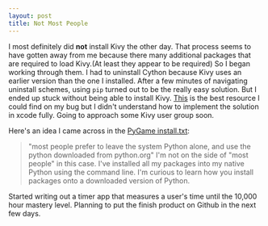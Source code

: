 ```yaml
---
layout: post
title: Not Most People
---
```


I most definitely did **not** install Kivy the other day. That process seems to have gotten away from me because there many additional packages that are required to load Kivy.(At least they appear to be required) So I began working through them. I had to uninstall Cython because Kivy uses an earlier version than the one I installed. After a few minutes of navigating uninstall schemes, using `pip` turned out to be the really easy solution. But I ended up stuck without being able to install Kivy. [This](https://github.com/kivy/kivy/issues/3309) is the best resource I could find on my bug but I didn't understand how to implement the solution in xcode fully. Going to approach some Kivy user group soon.

Here's an idea I came across in the [PyGame install.txt](https://github.com/xamox/pygame/blob/master/install.txt):
>"most people prefer to leave the system Python alone, and use the python downloaded from python.org" 
I'm not on the side of "most people" in this case. I've installed all my packages into my native Python using the command line. I'm curious to learn how you install packages onto a downloaded version of Python.

Started writing out a timer app that measures a user's time until the 10,000 hour mastery level. Planning to put the finish product on Github in the next few days.
